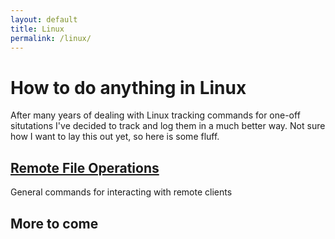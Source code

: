 ```yaml
---
layout: default
title: Linux
permalink: /linux/
---
```


# How to do anything in Linux
After many years of dealing with Linux tracking commands for one-off situtations I've decided to track and log them in a much better way. Not sure how I want to lay this out yet, so here is some fluff.

## [Remote File Operations](https://kd8bny.github.io/linux/remote_ops/)
General commands for interacting with remote clients

## More to come